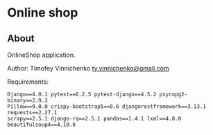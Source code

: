 Online shop
====

About
-----

OnlineShop application.



Author: Timofey Vinnichenko <ty.vinnichenko@gmail.com>


Requirements:

    Django==4.0.1 pytest==6.2.5 pytest-django==4.5.2 psycopg2-binary==2.9.3 
    Pillow==9.0.0 crispy-bootstrap5==0.6 djangorestframework==3.13.1 requests==2.27.1
    scrapy==2.5.1 django-rq==2.5.1 pandas==1.4.1 lxml==4.8.0 beautifulsoup4==4.10.0


